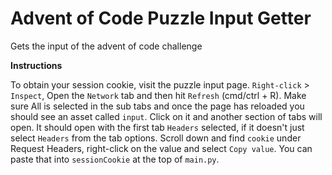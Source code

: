 # Advent of Code Puzzle Input Getter
Gets the input of the advent of code challenge

**Instructions**

To obtain your session cookie, visit the puzzle input page. `Right-click` > `Inspect`, Open the `Network` tab and then hit `Refresh` (cmd/ctrl + R). Make sure All is selected in the sub tabs and once the page has reloaded you should see an asset called `input`. Click on it and another section of tabs will open. It should open with the first tab `Headers` selected, if it doesn't just select `Headers` from the tab options. Scroll down and find `cookie` under Request Headers, right-click on the value and select `Copy value`. You can paste that into `sessionCookie` at the top of `main.py`.
